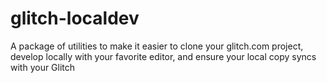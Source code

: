 # glitch-localdev
 A package of utilities to make it easier to clone your glitch.com project, develop locally with your favorite editor, and ensure your local copy syncs with your Glitch
